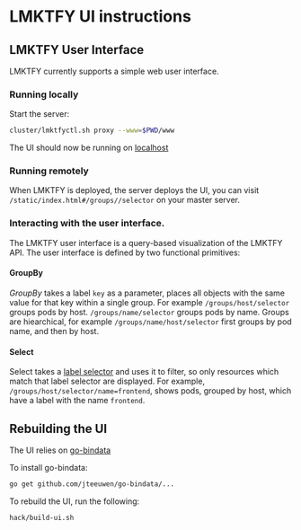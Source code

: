 # LMKTFY UI instructions

## LMKTFY User Interface
LMKTFY currently supports a simple web user interface.

### Running locally
Start the server:

```sh
cluster/lmktfyctl.sh proxy --www=$PWD/www
```

The UI should now be running on [localhost](http://localhost:8001/static/index.html#/groups//selector)

### Running remotely
When LMKTFY is deployed, the server deploys the UI, you can visit ```/static/index.html#/groups//selector``` on your master server.


### Interacting with the user interface.

The LMKTFY user interface is a query-based visualization of the LMKTFY API.  The user interface is defined by two functional primitives:

#### GroupBy
_GroupBy_ takes a label ```key``` as a parameter, places all objects with the same value for that key within a single group. For example ```/groups/host/selector``` groups pods by host.  ```/groups/name/selector``` groups pods by name.  Groups are hiearchical, for example ```/groups/name/host/selector``` first groups by pod name, and then by host.

#### Select
Select takes a [label selector](./labels.md) and uses it to filter, so only resources which match that label selector are displayed.  For example, ```/groups/host/selector/name=frontend```, shows pods, grouped by host, which have a label with the name `frontend`.


## Rebuilding the UI
The UI relies on [go-bindata](https://github.com/jteeuwen/go-bindata)

To install go-bindata:

```sh
go get github.com/jteeuwen/go-bindata/...
```

To rebuild the UI, run the following:

```sh
hack/build-ui.sh
```
